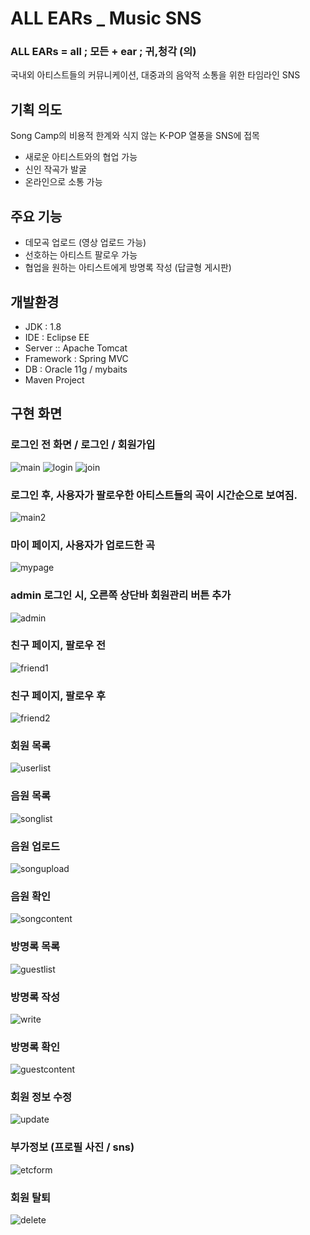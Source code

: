 
# ALL EARs _ Music SNS
### ALL EARs = all ; 모든 + ear ; 귀,청각 (의)
국내외 아티스트들의 커뮤니케이션, 대중과의 음악적 소통을 위한 타임라인 SNS

## 기획 의도

  Song Camp의 비용적 한계와 식지 않는 K-POP 열풍을 SNS에 접목
  - 새로운 아티스트와의 협업 가능
  - 신인 작곡가 발굴
  - 온라인으로 소통 가능

## 주요 기능
  - 데모곡 업로드 (영상 업로드 가능)
  - 선호하는 아티스트 팔로우 가능 
  - 협업을 원하는 아티스트에게 방명록 작성 (답글형 게시판)

## 개발환경
  - JDK : 1.8
  - IDE : Eclipse EE
  - Server :: Apache Tomcat
  - Framework : Spring MVC
  - DB : Oracle 11g / mybaits
  - Maven Project
  
## 구현 화면
### 로그인 전 화면 / 로그인 / 회원가입
![main](https://user-images.githubusercontent.com/33610328/41815724-3ecd4a3a-77ae-11e8-802d-a7a6ec246c79.png)
![login](https://user-images.githubusercontent.com/33610328/41815725-4ac193e6-77ae-11e8-9d30-4b174ab2c8fa.png)
![join](https://user-images.githubusercontent.com/33610328/41815726-4e4d48d4-77ae-11e8-9d48-8edf395b30f2.png)
### 로그인 후, 사용자가 팔로우한 아티스트들의 곡이 시간순으로 보여짐.
![main2](https://user-images.githubusercontent.com/33610328/41815728-55ba3fb4-77ae-11e8-9e11-5a6140f25187.png)
### 마이 페이지, 사용자가 업로드한 곡
![mypage](https://user-images.githubusercontent.com/33610328/41815729-66a8737c-77ae-11e8-8a65-ee8bbc743d28.png)
### admin 로그인 시, 오른쪽 상단바 회원관리 버튼 추가
![admin](https://user-images.githubusercontent.com/33610328/41815730-69d6bd60-77ae-11e8-931a-33a131195512.png)
### 친구 페이지, 팔로우 전
![friend1](https://user-images.githubusercontent.com/33610328/41815731-6bccb9d0-77ae-11e8-8d19-e2a7c25daa2b.png)
### 친구 페이지, 팔로우 후 
![friend2](https://user-images.githubusercontent.com/33610328/41815732-6eae35ac-77ae-11e8-9e9d-09a7d34d7038.png)
### 회원 목록
![userlist](https://user-images.githubusercontent.com/33610328/41815734-74d4d152-77ae-11e8-8de1-02c18a041cf7.png)
### 음원 목록
![songlist](https://user-images.githubusercontent.com/33610328/41815736-7966d3b4-77ae-11e8-8431-a2e200f172d1.png)
### 음원 업로드
![songupload](https://user-images.githubusercontent.com/33610328/41815737-7c827c06-77ae-11e8-844d-d351adba3a56.png)
### 음원 확인
![songcontent](https://user-images.githubusercontent.com/33610328/41815738-7fdf37b8-77ae-11e8-91ae-830575104838.png)
### 방명록 목록
![guestlist](https://user-images.githubusercontent.com/33610328/41815740-842b46d6-77ae-11e8-8acf-24a3cdc98fdb.png)
### 방명록 작성
![write](https://user-images.githubusercontent.com/33610328/41815741-87ee2cb6-77ae-11e8-8aaa-511120818a15.png)
### 방명록 확인
![guestcontent](https://user-images.githubusercontent.com/33610328/41815742-8b1a7f66-77ae-11e8-9017-78bf11fac86c.png)
### 회원 정보 수정
![update](https://user-images.githubusercontent.com/33610328/41815744-8eb46f4c-77ae-11e8-9b66-7997d8392de1.png)
### 부가정보 (프로필 사진 / sns) 
![etcform](https://user-images.githubusercontent.com/33610328/41815745-90efbc44-77ae-11e8-8c5b-89f563ebea63.png)
### 회원 탈퇴
![delete](https://user-images.githubusercontent.com/33610328/41815747-93d6ef7c-77ae-11e8-9418-4df7e826000f.png)


